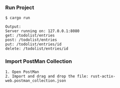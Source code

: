 ### Run Project
```vim
$ cargo run
```
```vim
Output:
Server running on: 127.0.0.1:8080
get: /todolist/entries
post: /todolist/entries
put: /todolist/entries/id
delete: /todolist/entries/id
```
### Import PostMan Collection
```vim
1. Open PostMan
2. Import and drag and drop the file: rust-actix-web.postman_collection.json
```
